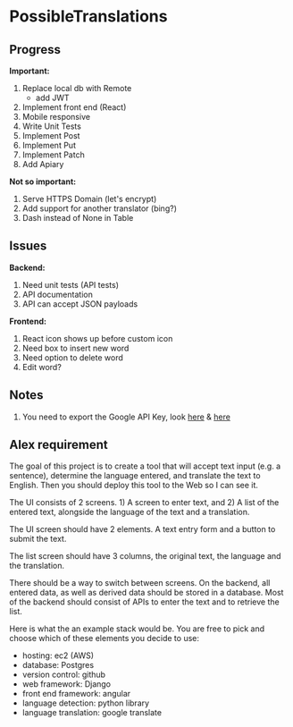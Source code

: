 # PossibleTranslations

## Progress
**Important:**
1. Replace local db with Remote
    * add JWT
2. Implement front end (React)
3. Mobile responsive
4. Write Unit Tests
5. Implement Post
6. Implement Put
7. Implement Patch
8. Add Apiary

**Not so important:**
1. Serve HTTPS Domain (let's encrypt)
2. Add support for another translator (bing?)
3. Dash instead of None in Table

## Issues
**Backend:**
1. Need unit tests (API tests)
2. API documentation
3. API can accept JSON payloads

**Frontend:**
1. React icon shows up before custom icon
2. Need box to insert new word
3. Need option to delete word
4. Edit word?

## Notes
1. You need to export the Google API Key, look [here](https://stackoverflow.com/questions/35159967/setting-google-application-credentials-for-bigquery-python-cli) & [here](https://stackoverflow.com/questions/39843252/pycharm-set-environment-variable-for-google-service-account-key-json-credentia)


## Alex requirement
The goal of this project is to create a tool that will accept text input (e.g. a sentence), determine the language entered, and translate the text to English. Then you should deploy this tool to the Web so I can see it.

The UI consists of 2 screens. 1) A screen to enter text, and 2) A list of the entered text, alongside the language of the text and a translation.

The UI screen should have 2 elements. A text entry form and a button to submit the text.

The list screen should have 3 columns, the original text, the language and the translation.

There should be a way to switch between screens.
On the backend, all entered data, as well as derived data should be stored in a database. Most of the backend should consist of APIs to enter the text and to retrieve the list.

Here is what the an example stack would be. You are free to pick and choose which of these elements you decide to use:

* hosting: ec2 (AWS)
* database: Postgres
* version control: github
* web framework: Django
* front end framework: angular
* language detection: python library
* language translation: google translate
